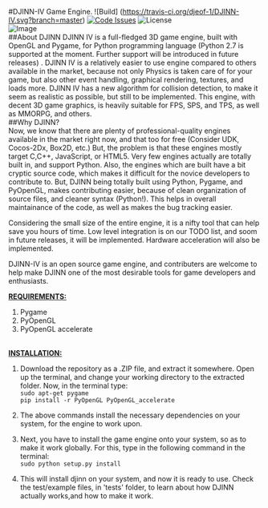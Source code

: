 #DJINN-IV Game Engine. 
![Build] (https://travis-ci.org/djeof-1/DJINN-IV.svg?branch=master)
[![Code Issues](https://www.quantifiedcode.com/api/v1/project/ce4e118f40f94c3f81a26ba3204cea61/badge.svg)](https://www.quantifiedcode.com/app/project/ce4e118f40f94c3f81a26ba3204cea61)
![License](https://poser.pugx.org/pugx/badge-poser/license?format=plastic%22%3E)
<br />
![Image](https://avatars1.githubusercontent.com/u/13732949?v=3&u=9e161249d86f665b78a1da2194ac28258f086e70&s=140)
<br />
##About DJINN
DJINN IV is a full-fledged 3D game engine, built with OpenGL and Pygame, for Python programming language (Python 2.7 is supported at the moment. Further support will be introduced in future releases) . DJINN IV is a relatively easier to use engine compared to others available in the market, because not only Physics is taken care of for your game, but also other event handling, graphical rendering, textures, and loads more. DJINN IV has a new algorithm for collision detection, to make it seem as realistic as possible, but still to be implemented. This engine, with decent 3D game graphics, is heavily suitable for FPS, SPS, and TPS, as well as MMORPG, and others.
<br />
##Why DJINN? <br />
 Now, we know that there are plenty of professional-quality engines available in the market right now, and that too for free (Consider UDK, Cocos-2Dx, Box2D, etc.) But, the problem is that these engines mostly target C,C++, JavaScript, or HTML5. Very few engines actually are totally built in, and support Python. Also, the engines which are built have a bit cryptic source code, which makes it difficult for the novice developers to contribute to. But, DJINN being totally built using Python, Pygame, and PyOpenGL, makes contributing easier, because of clean organization of source files, and cleaner syntax (Python!). This helps in overall maintainance of the code, as well as makes the bug tracking easier. <br />
 
Considering the small size of the entire engine, it is a nifty tool that can help save you hours of time. Low level integration is on our TODO list, and soom in future releases, it will be implemented. Hardware acceleration will also be implemented. 

  DJINN-IV is an open source game engine, and contributers are welcome to help make DJINN one of the most desirable tools for game developers and enthusiasts.
  
<b><u>REQUIREMENTS:</u></b>

1) Pygame <br />
2) PyOpenGL <br />
3) PyOpenGL accelerate
  
<br />
<b><u>INSTALLATION:</u></b>
<br />

1) Download the repository as a .ZIP file, and extract it somewhere. Open up the terminal, and change your working directory to the extracted folder. Now, in the terminal type: <br />`sudo apt-get pygame`<br/>`pip install -r PyOpenGL PyOpenGL_accelerate` <br />

2) The above commands install the necessary dependencies on your system, for the engine to work upon. <br />

3) Next, you have to install the game engine onto your system, so as to make it work globally. For this, type in the following command in the terminal: <br />
`sudo python setup.py install`<br />

4) This will install djinn on your system, and now it is ready to use. Check the test/example files, in 'tests' folder, to learn about how DJINN actually works,and how to make it work.


